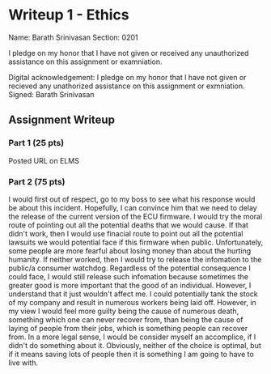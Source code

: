 # Writeup 1 - Ethics

Name: Barath Srinivasan
Section: 0201

I pledge on my honor that I have not given or received any unauthorized assistance on this assignment or examniation.

Digital acknowledgement: I pledge on my honor that I have not given or recieved any unathorized assistance on this assignment or exmniation. Signed: Barath Srinivasan

## Assignment Writeup

### Part 1 (25 pts)

Posted URL on ELMS

### Part 2 (75 pts)

I would first out of respect, go to my boss to see what his response would be about this incident. Hopefully, I can convince him that we need to delay the release of the current version of the ECU firmware. I would try the moral route of pointing out all the potential deaths that we would cause. If that didn't work, then I would use finacial route to point out all the potential lawsuits we would potential face if this firmware when public. Unfortunately, some people are more fearful about losing money than about the hurting humanity. If neither worked, then I would try to release the infomation to the public/a consumer watchdog. Regardless of the potential consequence I could face, I would still release such infomation because sometimes the greater good is more important that the good of an individual. However, I understand that it just wouldn't affect me. I could potentially tank the stock of my company and result in numerous workers being laid off. However, in my view I would feel more guilty being the cause of numerous death, something which one can never recover from, than being the cause of laying of people from their jobs, which is something people can recover from. In a more legal sense, I would be consider myself an accomplice, if I didn't do something about it. Obviously, neither of the choice is optimal, but if it means saving lots of people then it is something I am going to have to live with.